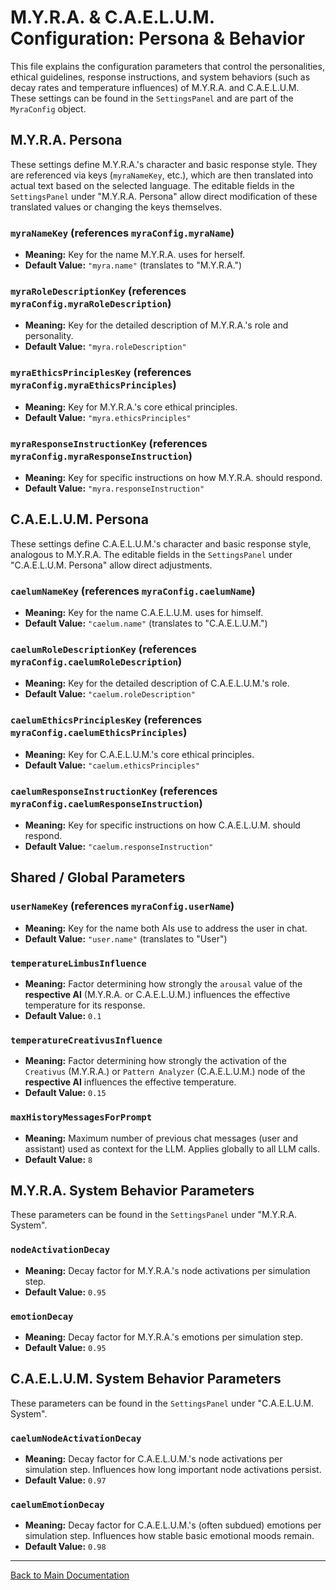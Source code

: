 # M.Y.R.A. & C.A.E.L.U.M. Configuration: Persona & Behavior

This file explains the configuration parameters that control the personalities, ethical guidelines, response instructions, and system behaviors (such as decay rates and temperature influences) of M.Y.R.A. and C.A.E.L.U.M. These settings can be found in the `SettingsPanel` and are part of the `MyraConfig` object.

## M.Y.R.A. Persona

These settings define M.Y.R.A.'s character and basic response style. They are referenced via keys (`myraNameKey`, etc.), which are then translated into actual text based on the selected language. The editable fields in the `SettingsPanel` under "M.Y.R.A. Persona" allow direct modification of these translated values or changing the keys themselves.

### `myraNameKey` (references `myraConfig.myraName`)
*   **Meaning:** Key for the name M.Y.R.A. uses for herself.
*   **Default Value:** `"myra.name"` (translates to "M.Y.R.A.")

### `myraRoleDescriptionKey` (references `myraConfig.myraRoleDescription`)
*   **Meaning:** Key for the detailed description of M.Y.R.A.'s role and personality.
*   **Default Value:** `"myra.roleDescription"`

### `myraEthicsPrinciplesKey` (references `myraConfig.myraEthicsPrinciples`)
*   **Meaning:** Key for M.Y.R.A.'s core ethical principles.
*   **Default Value:** `"myra.ethicsPrinciples"`

### `myraResponseInstructionKey` (references `myraConfig.myraResponseInstruction`)
*   **Meaning:** Key for specific instructions on how M.Y.R.A. should respond.
*   **Default Value:** `"myra.responseInstruction"`

## C.A.E.L.U.M. Persona

These settings define C.A.E.L.U.M.'s character and basic response style, analogous to M.Y.R.A. The editable fields in the `SettingsPanel` under "C.A.E.L.U.M. Persona" allow direct adjustments.

### `caelumNameKey` (references `myraConfig.caelumName`)
*   **Meaning:** Key for the name C.A.E.L.U.M. uses for himself.
*   **Default Value:** `"caelum.name"` (translates to "C.A.E.L.U.M.")

### `caelumRoleDescriptionKey` (references `myraConfig.caelumRoleDescription`)
*   **Meaning:** Key for the detailed description of C.A.E.L.U.M.'s role.
*   **Default Value:** `"caelum.roleDescription"`

### `caelumEthicsPrinciplesKey` (references `myraConfig.caelumEthicsPrinciples`)
*   **Meaning:** Key for C.A.E.L.U.M.'s core ethical principles.
*   **Default Value:** `"caelum.ethicsPrinciples"`

### `caelumResponseInstructionKey` (references `myraConfig.caelumResponseInstruction`)
*   **Meaning:** Key for specific instructions on how C.A.E.L.U.M. should respond.
*   **Default Value:** `"caelum.responseInstruction"`

## Shared / Global Parameters

### `userNameKey` (references `myraConfig.userName`)
*   **Meaning:** Key for the name both AIs use to address the user in chat.
*   **Default Value:** `"user.name"` (translates to "User")

### `temperatureLimbusInfluence`
*   **Meaning:** Factor determining how strongly the `arousal` value of the **respective AI** (M.Y.R.A. or C.A.E.L.U.M.) influences the effective temperature for its response.
*   **Default Value:** `0.1`

### `temperatureCreativusInfluence`
*   **Meaning:** Factor determining how strongly the activation of the `Creativus` (M.Y.R.A.) or `Pattern Analyzer` (C.A.E.L.U.M.) node of the **respective AI** influences the effective temperature.
*   **Default Value:** `0.15`

### `maxHistoryMessagesForPrompt`
*   **Meaning:** Maximum number of previous chat messages (user and assistant) used as context for the LLM. Applies globally to all LLM calls.
*   **Default Value:** `8`

## M.Y.R.A. System Behavior Parameters

These parameters can be found in the `SettingsPanel` under "M.Y.R.A. System".

### `nodeActivationDecay`
*   **Meaning:** Decay factor for M.Y.R.A.'s node activations per simulation step.
*   **Default Value:** `0.95`

### `emotionDecay`
*   **Meaning:** Decay factor for M.Y.R.A.'s emotions per simulation step.
*   **Default Value:** `0.95`

## C.A.E.L.U.M. System Behavior Parameters

These parameters can be found in the `SettingsPanel` under "C.A.E.L.U.M. System".

### `caelumNodeActivationDecay`
*   **Meaning:** Decay factor for C.A.E.L.U.M.'s node activations per simulation step. Influences how long important node activations persist.
*   **Default Value:** `0.97`

### `caelumEmotionDecay`
*   **Meaning:** Decay factor for C.A.E.L.U.M.'s (often subdued) emotions per simulation step. Influences how stable basic emotional moods remain.
*   **Default Value:** `0.98`

---

[Back to Main Documentation](../Dokumentation_en.md#6-detailed-configuration-parameters)